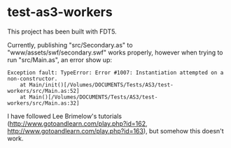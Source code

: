 test-as3-workers
================

This project has been built with FDT5.

Currently, publishing "src/Secondary.as" to "www/assets/swf/secondary.swf" works properly, however when trying to run "src/Main.as", an error show up:

	Exception fault: TypeError: Error #1007: Instantiation attempted on a non-constructor.
		at Main/init()[/Volumes/DOCUMENTS/Tests/AS3/test-workers/src/Main.as:52]
		at Main()[/Volumes/DOCUMENTS/Tests/AS3/test-workers/src/Main.as:32]

I have followed Lee Brimelow's tutorials (http://www.gotoandlearn.com/play.php?id=162, http://www.gotoandlearn.com/play.php?id=163), but somehow this doesn't work.